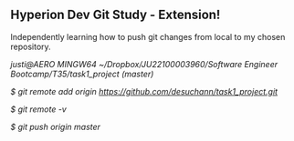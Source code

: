 Hyperion Dev Git Study - Extension!
--
Independently learning how to push git changes from local to my chosen repository.

<i>
justi@AERO MINGW64 ~/Dropbox/JU22100003960/Software Engineer Bootcamp/T35/task1_project (master)

$ git remote add origin https://github.com/desuchann/task1_project.git

$ git remote -v

$ git push origin master </i>
